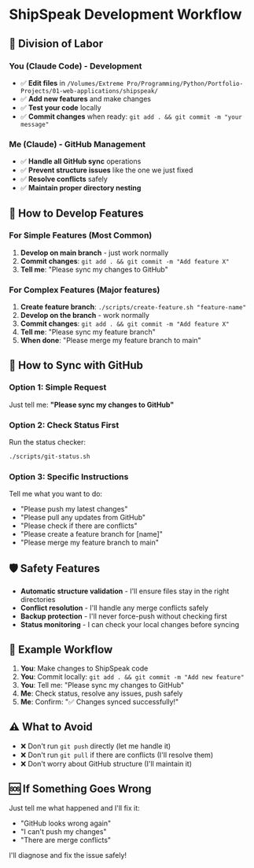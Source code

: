 # ShipSpeak Development Workflow

## 🎯 Division of Labor

### You (Claude Code) - Development
- ✅ **Edit files** in `/Volumes/Extreme Pro/Programming/Python/Portfolio-Projects/01-web-applications/shipspeak/`
- ✅ **Add new features** and make changes
- ✅ **Test your code** locally
- ✅ **Commit changes** when ready: `git add . && git commit -m "your message"`

### Me (Claude) - GitHub Management
- ✅ **Handle all GitHub sync** operations
- ✅ **Prevent structure issues** like the one we just fixed
- ✅ **Resolve conflicts** safely
- ✅ **Maintain proper directory nesting**

## 🚀 How to Develop Features

### For Simple Features (Most Common)
1. **Develop on main branch** - just work normally
2. **Commit changes**: `git add . && git commit -m "Add feature X"`
3. **Tell me**: "Please sync my changes to GitHub"

### For Complex Features (Major features)
1. **Create feature branch**: `./scripts/create-feature.sh "feature-name"`
2. **Develop on the branch** - work normally
3. **Commit changes**: `git add . && git commit -m "Add feature X"`
4. **Tell me**: "Please sync my feature branch"
5. **When done**: "Please merge my feature branch to main"

## 🔄 How to Sync with GitHub

### Option 1: Simple Request
Just tell me: **"Please sync my changes to GitHub"**

### Option 2: Check Status First
Run the status checker:
```bash
./scripts/git-status.sh
```

### Option 3: Specific Instructions
Tell me what you want to do:
- "Please push my latest changes"
- "Please pull any updates from GitHub"
- "Please check if there are conflicts"
- "Please create a feature branch for [name]"
- "Please merge my feature branch to main"

## 🛡️ Safety Features

- **Automatic structure validation** - I'll ensure files stay in the right directories
- **Conflict resolution** - I'll handle any merge conflicts safely
- **Backup protection** - I'll never force-push without checking first
- **Status monitoring** - I can check your local changes before syncing

## 📝 Example Workflow

1. **You**: Make changes to ShipSpeak code
2. **You**: Commit locally: `git add . && git commit -m "Add new feature"`
3. **You**: Tell me: "Please sync my changes to GitHub"
4. **Me**: Check status, resolve any issues, push safely
5. **Me**: Confirm: "✅ Changes synced successfully!"

## ⚠️ What to Avoid

- ❌ Don't run `git push` directly (let me handle it)
- ❌ Don't run `git pull` if there are conflicts (I'll resolve them)
- ❌ Don't worry about GitHub structure (I'll maintain it)

## 🆘 If Something Goes Wrong

Just tell me what happened and I'll fix it:
- "GitHub looks wrong again"
- "I can't push my changes"
- "There are merge conflicts"

I'll diagnose and fix the issue safely!
